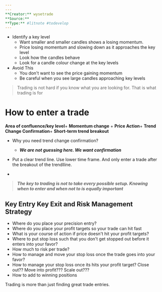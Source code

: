 ```yaml
---
---
**Creator:** wysetrade
**Source:**
**Type:** #litnote #todevelop 
---
```



- Identify a key level
	- Want smaller and smaller candles shows a losing momentum. 
	- Price losing momentum and slowing down as it approaches the key level
	- Look how the candles behave
	- Look for a candle colour change at the key levels
- Avoid This
	- You don't want to see the price gaining momentum
	- Be careful when you see large candles approaching key levels


> Trading is not hard if you know what you are looking for. That is what trading is for 
# How to enter a trade
**Area of confluence/key level**+ **Momentum change** + **Price Action**+ **Trend Change Confirmation**+ **Short-term trend breakout**

- Why you need trend change confirmation?
	- ***We are not guessing here. We want confirmation***

- Put a clear trend line. Use lower time frame. And only enter a trade after the breakout of the trendlline.
- 


> ***The key to trading is not to take every possible setup. Knowing when to enter and when not to is equally important***

## Key Entry Key Exit and Risk Management Strategy
- Where do you place your precision entry?
- Where do you place your profit targets so your trade can hit fast
- What is your course of action if price doesn't hit your profit targets?
- Where to put stop loss such that you don't get stopped out before it enters into your favor?
- How much to risk per trade?
- How to manage and move your stop loss once the trade goes into your favor?
- How to manage your stop loss once its hits your profit target? Close out?? Move into profit??? Scale out???
- How to add to winning positions

Trading is more than just finding great trade entries.